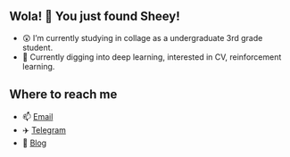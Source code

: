 ## Wola! 🥳 You just found Sheey!

- 😲 I’m currently studying in collage as a undergraduate 3rd grade student.
- 🌱 Currently digging into deep learning, interested in CV, reinforcement learning.

## Where to reach me

- 📫 [Email](mailto:i@sheey.moe)
- ✈️ [Telegram](https://t.me/sheey11)
- 📝 [Blog](https://sheey.moe)

<!--
**Sheey11/Sheey11** is a ✨ _special_ ✨ repository because its `README.md` (this file) appears on your GitHub profile.

Here are some ideas to get you started:

- 🔭 I’m currently working on ...
- 🌱 I’m currently learning ...
- 👯 I’m looking to collaborate on ...
- 🤔 I’m looking for help with ...
- 💬 Ask me about ...
- 📫 How to reach me: ...
- 😄 Pronouns: ...
- ⚡ Fun fact: ...
-->
